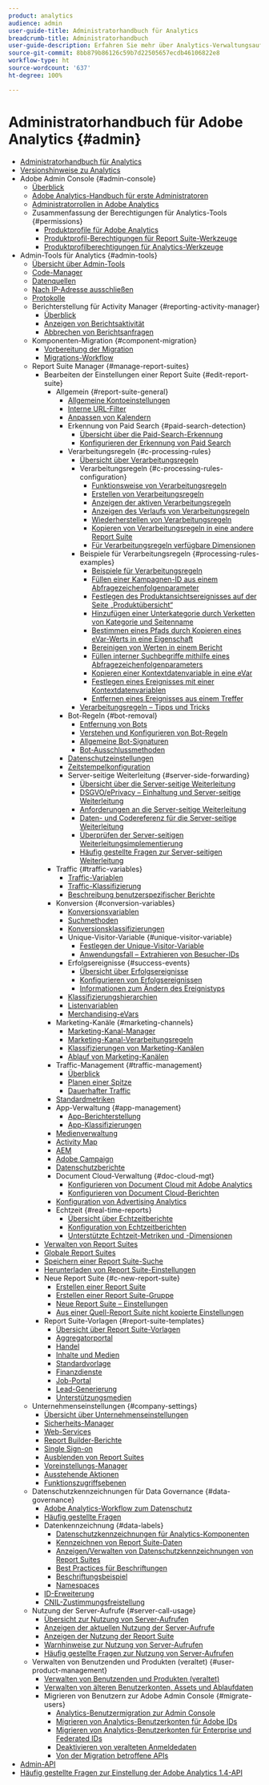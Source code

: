 ```yaml
---
product: analytics
audience: admin
user-guide-title: Administratorhandbuch für Analytics
breadcrumb-title: Administratorhandbuch
user-guide-description: Erfahren Sie mehr über Analytics-Verwaltungsaufgaben, wie z. B. das Verwalten von Benutzern und Produkten in der Experience Cloud Admin Console, das Konfigurieren von Report Suites und mehr.
source-git-commit: 8bb879b86126c59b7d22505657ecdb46106822e8
workflow-type: ht
source-wordcount: '637'
ht-degree: 100%

---
```



# Administratorhandbuch für Adobe Analytics {#admin}

+ [Administratorhandbuch für Analytics](home.md)
+ [Versionshinweise zu Analytics](https://experienceleague.adobe.com/docs/analytics/release-notes/latest.html?lang=de)
+ Adobe Admin Console {#admin-console}
   + [Überblick](admin-console/home.md)
   + [Adobe Analytics-Handbuch für erste Administratoren](admin-console/first-admin-guide.md)
   + [Administratorrollen in Adobe Analytics](admin-console/admin-roles-in-analytics.md)
   + Zusammenfassung der Berechtigungen für Analytics-Tools {#permissions}
      + [Produktprofile für Adobe Analytics](admin-console/permissions/product-profile.md)
      + [Produktprofil-Berechtigungen für Report Suite-Werkzeuge](admin-console/permissions/report-suite-tools.md)
      + [Produktprofilberechtigungen für Analytics-Werkzeuge](admin-console/permissions/analytics-tools.md)
+ Admin-Tools für Analytics {#admin-tools}
   + [Übersicht über Admin-Tools](admin/c-admin-tools.md)
   + [Code-Manager](admin/code-manager-admin.md)
   + [Datenquellen](admin/data-sources.md)
   + [Nach IP-Adresse ausschließen](admin/exclude-ip.md)
   + [Protokolle](admin/logs.md)
   + Berichterstellung für Activity Manager {#reporting-activity-manager}
      + [Überblick](admin/reporting-activity-manager/reporting-activity-overview.md)
      + [Anzeigen von Berichtsaktivität](admin//reporting-activity-manager/reporting-activity.md)
      + [Abbrechen von Berichtsanfragen](admin/reporting-activity-manager/reporting-activity-cancel-requests.md)
   + Komponenten-Migration {#component-migration}
      + [Vorbereitung der Migration](admin/component-migration/prepare-component-migration.md)
      + [Migrations-Workflow](admin/component-migration/component-migration.md)
   + Report Suite Manager {#manage-report-suites}
      + Bearbeiten der Einstellungen einer Report Suite {#edit-report-suite}
         + Allgemein {#report-suite-general}
            + [Allgemeine Kontoeinstellungen](admin/c-manage-report-suites/c-edit-report-suites/general/general-acct-settings-admin.md)
            + [Interne URL-Filter](admin/c-manage-report-suites/c-edit-report-suites/general/internal-url-filter-admin.md)
            + [Anpassen von Kalendern](admin/c-manage-report-suites/c-edit-report-suites/general/custom-calendar.md)
            + Erkennung von Paid Search {#paid-search-detection}
               + [Übersicht über die Paid-Search-Erkennung](admin/c-manage-report-suites/c-edit-report-suites/general/paid-search-detection/paid-search-detection.md)
               + [Konfigurieren der Erkennung von Paid Search](admin/c-manage-report-suites/c-edit-report-suites/general/paid-search-detection/t-paid-search-detection.md)
            + Verarbeitungsregeln {#c-processing-rules}
               + [Übersicht über Verarbeitungsregeln](admin/c-manage-report-suites/c-edit-report-suites/general/c-processing-rules/processing-rules.md)
               + Verarbeitungsregeln {#c-processing-rules-configuration}
                  + [Funktionsweise von Verarbeitungsregeln](admin/c-manage-report-suites/c-edit-report-suites/general/c-processing-rules/c-processing-rules-configuration/processing-rules-about.md)
                  + [Erstellen von Verarbeitungsregeln](admin/c-manage-report-suites/c-edit-report-suites/general/c-processing-rules/c-processing-rules-configuration/t-processing-rules.md)
                  + [Anzeigen der aktiven Verarbeitungsregeln](admin/c-manage-report-suites/c-edit-report-suites/general/c-processing-rules/c-processing-rules-configuration/t-processing-rules-view.md)
                  + [Anzeigen des Verlaufs von Verarbeitungsregeln](admin/c-manage-report-suites/c-edit-report-suites/general/c-processing-rules/c-processing-rules-configuration/t-processing-rule-view-history.md)
                  + [Wiederherstellen von Verarbeitungsregeln](admin/c-manage-report-suites/c-edit-report-suites/general/c-processing-rules/c-processing-rules-configuration/t-processing-rules-restore.md)
                  + [Kopieren von Verarbeitungsregeln in eine andere Report Suite](admin/c-manage-report-suites/c-edit-report-suites/general/c-processing-rules/c-processing-rules-configuration/t-processing-rules-copy-to-rs.md)
                  + [Für Verarbeitungsregeln verfügbare Dimensionen](admin/c-manage-report-suites/c-edit-report-suites/general/c-processing-rules/processing-rule-dimensions.md)
               + Beispiele für Verarbeitungsregeln {#processing-rules-examples}
                  + [Beispiele für Verarbeitungsregeln](admin/c-manage-report-suites/c-edit-report-suites/general/c-processing-rules/processing-rules-examples/processing-rules-examples.md)
                  + [Füllen einer Kampagnen-ID aus einem Abfragezeichenfolgenparameter](admin/c-manage-report-suites/c-edit-report-suites/general/c-processing-rules/processing-rules-examples/processing-rules-populate-campaign-id.md)
                  + [Festlegen des Produktansichtsereignisses auf der Seite „Produktübersicht“](admin/c-manage-report-suites/c-edit-report-suites/general/c-processing-rules/processing-rules-examples/setting-the-product-view-event.md)
                  + [Hinzufügen einer Unterkategorie durch Verketten von Kategorie und Seitenname](admin/c-manage-report-suites/c-edit-report-suites/general/c-processing-rules/processing-rules-examples/subcategory-concatenating.md)
                  + [Bestimmen eines Pfads durch Kopieren eines eVar-Werts in eine Eigenschaft](admin/c-manage-report-suites/c-edit-report-suites/general/c-processing-rules/processing-rules-examples/processing-rules-determining-path.md)
                  + [Bereinigen von Werten in einem Bericht](admin/c-manage-report-suites/c-edit-report-suites/general/c-processing-rules/processing-rules-examples/clean-up-values-in-a-report.md)
                  + [Füllen interner Suchbegriffe mithilfe eines Abfragezeichenfolgenparameters](admin/c-manage-report-suites/c-edit-report-suites/general/c-processing-rules/processing-rules-examples/processing-rules-populating-internal-search.md)
                  + [Kopieren einer Kontextdatenvariable in eine eVar](admin/c-manage-report-suites/c-edit-report-suites/general/c-processing-rules/processing-rules-examples/processing-rules-copy-context-data.md)
                  + [Festlegen eines Ereignisses mit einer Kontextdatenvariablen](admin/c-manage-report-suites/c-edit-report-suites/general/c-processing-rules/processing-rules-examples/processing-rules-copy-context-data-event.md)
                  + [Entfernen eines Ereignisses aus einem Treffer](admin/c-manage-report-suites/c-edit-report-suites/general/c-processing-rules/processing-rules-examples/processing-rules-remove-event.md)
               + [Verarbeitungsregeln – Tipps und Tricks](admin/c-manage-report-suites/c-edit-report-suites/general/c-processing-rules/processing-rules-tips.md)
            + Bot-Regeln {#bot-removal}
               + [Entfernung von Bots](admin/c-manage-report-suites/c-edit-report-suites/general/bot-removal/bot-removal.md)
               + [Verstehen und Konfigurieren von Bot-Regeln](admin/c-manage-report-suites/c-edit-report-suites/general/bot-removal/bot-rules.md)
               + [Allgemeine Bot-Signaturen](admin/c-manage-report-suites/c-edit-report-suites/general/bot-removal/bot-signatures.md)
               + [Bot-Ausschlussmethoden](admin/c-manage-report-suites/c-edit-report-suites/general/bot-removal/bot-exclusion-methods.md)
            + [Datenschutzeinstellungen](admin/c-manage-report-suites/c-edit-report-suites/general/privacy-settings.md)
            + [Zeitstempelkonfiguration](admin/c-manage-report-suites/c-edit-report-suites/general/timestamp-optional.md)
            + Server-seitige Weiterleitung {#server-side-forwarding}
               + [Übersicht über die Server-seitige Weiterleitung](admin/c-manage-report-suites/c-edit-report-suites/general/c-server-side-forwarding/ssf.md)
               + [DSGVO/ePrivacy – Einhaltung und Server-seitige Weiterleitung](admin/c-manage-report-suites/c-edit-report-suites/general/c-server-side-forwarding/ssf-gdpr.md)
               + [Anforderungen an die Server-seitige Weiterleitung](admin/c-manage-report-suites/c-edit-report-suites/general/c-server-side-forwarding/ssf-requirements.md)
               + [Daten- und Codereferenz für die Server-seitige Weiterleitung](admin/c-manage-report-suites/c-edit-report-suites/general/c-server-side-forwarding/ssf-reference.md)
               + [Überprüfen der Server-seitigen Weiterleitungsimplementierung](admin/c-manage-report-suites/c-edit-report-suites/general/c-server-side-forwarding/ssf-verify.md)
               + [Häufig gestellte Fragen zur Server-seitigen Weiterleitung](admin/c-manage-report-suites/c-edit-report-suites/general/c-server-side-forwarding/ssf-faq.md)
         + Traffic {#traffic-variables}
            + [Traffic-Variablen](admin/c-manage-report-suites/c-edit-report-suites/c-traffic-variables/traffic-var.md)
            + [Traffic-Klassifizierung](admin/c-manage-report-suites/c-edit-report-suites/c-traffic-variables/traffic-classifications.md)
            + [Beschreibung benutzerspezifischer Berichte](admin/c-manage-report-suites/c-edit-report-suites/c-traffic-variables/custom-desc-admin.md)
         + Konversion {#conversion-variables}
            + [Konversionsvariablen](admin/c-manage-report-suites/c-edit-report-suites/conversion-var-admin/conversion-var-admin.md)
            + [Suchmethoden](admin/c-manage-report-suites/c-edit-report-suites/conversion-var-admin/finding-methods.md)
            + [Konversionsklassifizierungen](admin/c-manage-report-suites/c-edit-report-suites/conversion-var-admin/conversion-classifications.md)
            + Unique-Visitor-Variable {#unique-visitor-variable}
               + [Festlegen der Unique-Visitor-Variable](admin/c-manage-report-suites/c-edit-report-suites/conversion-var-admin/unique-visitor-variable-admin/t-unique-visitor-variable.md)
               + [Anwendungsfall – Extrahieren von Besucher-IDs](admin/c-manage-report-suites/c-edit-report-suites/conversion-var-admin/unique-visitor-variable-admin/extract-visitorids-usecase.md)
            + Erfolgsereignisse {#success-events}
               + [Übersicht über Erfolgsereignisse](admin/c-manage-report-suites/c-edit-report-suites/conversion-var-admin/c-success-events/success-event.md)
               + [Konfigurieren von Erfolgsereignissen](admin/c-manage-report-suites/c-edit-report-suites/conversion-var-admin/c-success-events/t-success-events.md)
               + [Informationen zum Ändern des Ereignistyps](admin/c-manage-report-suites/c-edit-report-suites/conversion-var-admin/c-success-events/event-type.md)
            + [Klassifizierungshierarchien](admin/c-manage-report-suites/c-edit-report-suites/conversion-var-admin/classification-hierarchies.md)
            + [Listenvariablen](admin/c-manage-report-suites/c-edit-report-suites/conversion-var-admin/list-var-admin.md)
            + [Merchandising-eVars](admin/c-manage-report-suites/c-edit-report-suites/conversion-var-admin/merchandising-evars.md)
         + Marketing-Kanäle {#marketing-channels}
            + [Marketing-Kanal-Manager](admin/c-manage-report-suites/c-edit-report-suites/marketing-channels/c-channels.md)
            + [Marketing-Kanal-Verarbeitungsregeln](admin/c-manage-report-suites/c-edit-report-suites/marketing-channels/c-rules.md)
            + [Klassifizierungen von Marketing-Kanälen](admin/c-manage-report-suites/c-edit-report-suites/marketing-channels/classifications-mchannel.md)
            + [Ablauf von Marketing-Kanälen](admin/c-manage-report-suites/c-edit-report-suites/marketing-channels/visitor-engagement.md)
         + Traffic-Management {#traffic-management}
            + [Überblick](admin/c-manage-report-suites/c-edit-report-suites/c-traffic-management/traffic-management.md)
            + [Planen einer Spitze](admin/c-manage-report-suites/c-edit-report-suites/c-traffic-management/t-traffic-schedule-spike.md)
            + [Dauerhafter Traffic](admin/c-manage-report-suites/c-edit-report-suites/c-traffic-management/t-traffic-permanent.md)
         + [Standardmetriken](admin/c-manage-report-suites/c-edit-report-suites/default-metrics.md)
         + App-Verwaltung {#app-management}
            + [App-Berichterstellung](admin/c-manage-report-suites/c-edit-report-suites/app-reporting.md)
            + [App-Klassifizierungen](admin/c-manage-report-suites/c-edit-report-suites/app-classifications.md)
         + [Medienverwaltung](admin/c-manage-report-suites/c-edit-report-suites/media-management.md)
         + [Activity Map](admin/c-manage-report-suites/c-edit-report-suites/activity-map.md)
         + [AEM](admin/c-manage-report-suites/c-edit-report-suites/adobe-experience-manager.md)
         + [Adobe Campaign](admin/c-manage-report-suites/c-edit-report-suites/adobe-campaign.md)
         + [Datenschutzberichte](admin/c-manage-report-suites/c-edit-report-suites/privacy-reporting.md)
         + Document Cloud-Verwaltung {#doc-cloud-mgt}
            + [Konfigurieren von Document Cloud mit Adobe Analytics](admin/c-manage-report-suites/c-edit-report-suites/document-cloud-mgt.md)
            + [Konfigurieren von Document Cloud-Berichten](admin/c-manage-report-suites/c-edit-report-suites/document-cloud-config.md)
         + [Konfiguration von Advertising Analytics](admin/c-manage-report-suites/c-edit-report-suites/advertising-analytics-config.md)
         + Echtzeit {#real-time-reports}
            + [Übersicht über Echtzeitberichte](admin/c-manage-report-suites/c-edit-report-suites/realtime/realtime.md)
            + [Konfiguration von Echtzeitberichten](admin/c-manage-report-suites/c-edit-report-suites/realtime/t-realtime-admin.md)
            + [Unterstützte Echtzeit-Metriken und -Dimensionen](admin/c-manage-report-suites/c-edit-report-suites/realtime/realtime-metrics.md)
      + [Verwalten von Report Suites](admin/c-manage-report-suites/report-suites-admin.md)
      + [Globale Report Suites](admin/c-manage-report-suites/rollup-report-suite.md)
      + [Speichern einer Report Suite-Suche](admin/c-manage-report-suites/t-report-suite-saved-search.md)
      + [Herunterladen von Report Suite-Einstellungen](admin/c-manage-report-suites/t-download-rs-settings.md)
      + Neue Report Suite {#c-new-report-suite}
         + [Erstellen einer Report Suite](admin/c-manage-report-suites/c-new-report-suite/t-create-a-report-suite.md)
         + [Erstellen einer Report Suite-Gruppe](admin/c-manage-report-suites/c-new-report-suite/t-create-rs-group.md)
         + [Neue Report Suite – Einstellungen](admin/c-manage-report-suites/c-new-report-suite/new-report-suite.md)
         + [Aus einer Quell-Report Suite nicht kopierte Einstellungen](admin/c-manage-report-suites/c-new-report-suite/settings-not-copied-from-rs.md)
      + Report Suite-Vorlagen {#report-suite-templates}
         + [Übersicht über Report Suite-Vorlagen](admin/c-manage-report-suites/c-report-suite-templates/report-suite-templates.md)
         + [Aggregatorportal](admin/c-manage-report-suites/c-report-suite-templates/aggregator-portal.md)
         + [Handel](admin/c-manage-report-suites/c-report-suite-templates/commerce-admin.md)
         + [Inhalte und Medien](admin/c-manage-report-suites/c-report-suite-templates/content-media.md)
         + [Standardvorlage](admin/c-manage-report-suites/c-report-suite-templates/default-rs-template.md)
         + [Finanzdienste](admin/c-manage-report-suites/c-report-suite-templates/financial-services.md)
         + [Job-Portal](admin/c-manage-report-suites/c-report-suite-templates/job-portal.md)
         + [Lead-Generierung](admin/c-manage-report-suites/c-report-suite-templates/lead-generation.md)
         + [Unterstützungsmedien](admin/c-manage-report-suites/c-report-suite-templates/support-media.md)
   + Unternehmenseinstellungen {#company-settings}
      + [Übersicht über Unternehmenseinstellungen](admin/company/c-company-settings.md)
      + [Sicherheits-Manager](admin/company/security-manager.md)
      + [Web-Services](admin/company/web-services-admin.md)
      + [Report Builder-Berichte](admin/company/report-builder-reports-admin.md)
      + [Single Sign-on](admin/company/single-signon-admin.md)
      + [Ausblenden von Report Suites](admin/company/c-hide-report-suites.md)
      + [Voreinstellungs-Manager](admin/company/preferences-manager.md)
      + [Ausstehende Aktionen](admin/company/pending-actions-admin.md)
      + [Funktionszugriffsebenen](admin/company/feature-access-levels.md)
   + Datenschutzkennzeichnungen für Data Governance {#data-governance}
      + [Adobe Analytics-Workflow zum Datenschutz](admin/c-data-governance/an-gdpr-workflow.md)
      + [Häufig gestellte Fragen](admin/c-data-governance/gdpr-faq.md)
      + Datenkennzeichnung {#data-labels}
         + [Datenschutzkennzeichnungen für Analytics-Komponenten](admin/c-data-governance/data-labeling/gdpr-labels.md)
         + [Kennzeichnen von Report Suite-Daten](admin/c-data-governance/data-labeling/gdpr-setup-reportsuite.md)
         + [Anzeigen/Verwalten von Datenschutzkennzeichnungen von Report Suites](admin/c-data-governance/data-labeling/gdpr-view-settings.md)
         + [Best Practices für Beschriftungen](admin/c-data-governance/data-labeling/gdpr-analytics-ids.md)
         + [Beschriftungsbeispiel](admin/c-data-governance/data-labeling/gdpr-labeling-example.md)
         + [Namespaces](admin/c-data-governance/data-labeling/gdpr-namespaces.md)
      + [ID-Erweiterung](admin/c-data-governance/gdpr-id-expansion.md)
      + [CNIL-Zustimmungsfreistellung](admin/c-data-governance/cnil-consent-exemption.md)
   + Nutzung der Server-Aufrufe {#server-call-usage}
      + [Übersicht zur Nutzung von Server-Aufrufen](admin/c-server-call-usage/overage-overview.md)
      + [Anzeigen der aktuellen Nutzung der Server-Aufrufe](admin/c-server-call-usage/server-call-usage-dashboard.md)
      + [Anzeigen der Nutzung der Report Suite](admin/c-server-call-usage/report-suite-usage.md)
      + [Warnhinweise zur Nutzung von Server-Aufrufen](admin/c-server-call-usage/scu-alerts.md)
      + [Häufig gestellte Fragen zur Nutzung von Server-Aufrufen](admin/c-server-call-usage/overage-faq.md)
   + Verwalten von Benutzenden und Produkten (veraltet) {#user-product-management}
      + [Verwalten von Benutzenden und Produkten (veraltet)](admin/user-management2/user-management.md)
      + [Verwalten von älteren Benutzerkonten, Assets und Ablaufdaten](admin/user-management2/users-assets.md)
      + Migrieren von Benutzern zur Adobe Admin Console {#migrate-users}
         + [Analytics-Benutzermigration zur Admin Console](admin/user-management2/user-migration/c-migration-tool.md)
         + [Migrieren von Analytics-Benutzerkonten für Adobe IDs](admin/user-management2/user-migration/t-migrate-users.md)
         + [Migrieren von Analytics-Benutzerkonten für Enterprise und Federated IDs](admin/user-management2/user-migration/migrate-enterprise.md)
         + [Deaktivieren von veralteten Anmeldedaten](admin/user-management2/user-migration/t-disable-legacy-login.md)
         + [Von der Migration betroffene APIs](admin/user-management2/user-migration/developer.md)
+ [Admin-API](c-admin-api/c-admin-api.md)
+ [Häufig gestellte Fragen zur Einstellung der Adobe Analytics 1.4-API](c-admin-api/c-admin-14-api-eol.md)

